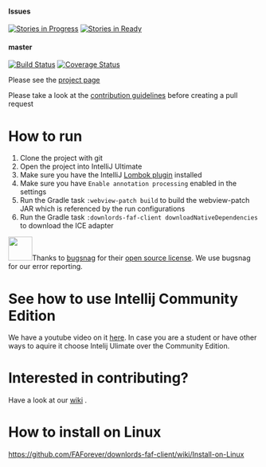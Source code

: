 #### Issues
[![Stories in Progress](https://badge.waffle.io/FAForever/downlords-faf-client.png?label=in%20progress&title=In%20Progress)](https://waffle.io/FAForever/downlords-faf-client)
[![Stories in Ready](https://badge.waffle.io/FAForever/downlords-faf-client.png?label=Ready&title=Up%20For%20Grabs)](https://waffle.io/FAForever/downlords-faf-client)
#### master
[![Build Status](https://travis-ci.org/FAForever/downlords-faf-client.svg?branch=master)](https://travis-ci.org/FAForever/downlords-faf-client)
[![Coverage Status](https://coveralls.io/repos/FAForever/downlords-faf-client/badge.svg)](https://coveralls.io/r/FAForever/downlords-faf-client)

Please see the [project page](http://FAForever.github.io/downlords-faf-client/)

Please take a look at the [contribution guidelines](https://github.com/FAForever/java-guidelines/wiki/Contribution-Guidelines) before creating a pull request


# How to run

1. Clone the project with git
1. Open the project into IntelliJ Ultimate
1. Make sure you have the IntelliJ [Lombok plugin](https://plugins.jetbrains.com/idea/plugin/6317-lombok-plugin) installed
1. Make sure you have `Enable annotation processing` enabled in the settings
1. Run the Gradle task `:webview-patch build` to build the webview-patch JAR which is referenced by the run configurations
1. Run the Gradle task `:downlords-faf-client downloadNativeDependencies` to download the ICE adapter


<img src="https://slack-files2.s3-us-west-2.amazonaws.com/avatars/2017-12-13/286651735269_a5ab3167acef52b0111e_512.png" width="48">Thanks to [bugsnag](https://www.bugsnag.com) for their [open source license](https://www.bugsnag.com/open-source/). We use bugsnag for our error reporting.

# See how to use Intellij Community Edition

We have a youtube video on it [here](https://youtu.be/8EwK16kk0BE). In case you are a student or have other ways to aquire it choose Intelij Ulimate over the Community Edition.

# Interested in contributing?

Have a look at our [wiki](https://github.com/FAForever/downlords-faf-client/wiki) .

# How to install on Linux
https://github.com/FAForever/downlords-faf-client/wiki/Install-on-Linux
